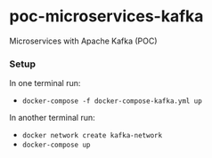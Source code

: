 # poc-microservices-kafka
Microservices with Apache Kafka (POC)

### Setup

In one terminal run: 
- `docker-compose -f docker-compose-kafka.yml up`

In another terminal run:
- `docker network create kafka-network`
- `docker-compose up`
